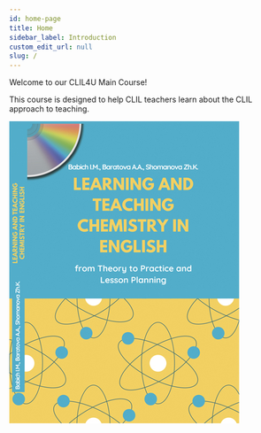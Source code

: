 ```yaml
---
id: home-page
title: Home
sidebar_label: Introduction
custom_edit_url: null
slug: /
---
```


Welcome to our CLIL4U Main Course!

This course is designed to help CLIL teachers learn about the CLIL approach to teaching.

![img](../static/img/book_cover.jpg)


